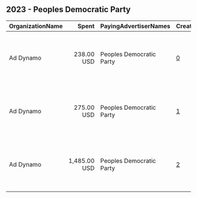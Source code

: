 ## 2023 - Peoples Democratic Party 
|OrganizationName|Spent|PayingAdvertiserNames|CreativeUrls|Impressions|Genders|AgeBrackets|CountryCodes|BillingAddresses|CandidateBallotInformation|
|:---|---:|:---|:---|---:|:---|:---|:---|:---|:---|
|Ad Dynamo|238.00 USD|Peoples Democratic Party|[0](https://www.snap.com/political-ads/asset/07e11d94347d87496c11f2862baef689447ff96dce47abd241def696a190b059?mediaType=png)|219,045||18+|nigeria|"The Clock Tower, Waterfront, Cape Town, 8001, South Africa,Cape Town,8001,ZA"|AtikuOkowa2023|
|Ad Dynamo|275.00 USD|Peoples Democratic Party|[1](https://www.snap.com/political-ads/asset/f69ae54643dbe7779a3968fbf850a3d9799925744ea20e5e4c4d3b1eb684cba2?mediaType=mp4)|133,769||18+|nigeria|"The Clock Tower, Waterfront, Cape Town, 8001, South Africa,Cape Town,8001,ZA"|AtikuOkowa2023|
|Ad Dynamo|1,485.00 USD|Peoples Democratic Party|[2](https://www.snap.com/political-ads/asset/7ccb5c0319cf18a598f5bad530cdfabadf4bdb3ebae51dbf1a671ad66529fd47?mediaType=png)|803,809||18+|nigeria|"The Clock Tower, Waterfront, Cape Town, 8001, South Africa,Cape Town,8001,ZA"|AtikuOkowa2023|
